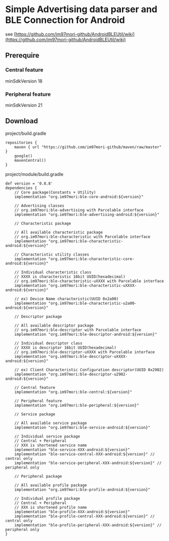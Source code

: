 # Simple Advertising data parser and BLE Connection for Android

see [https://github.com/im97mori-github/AndroidBLEUtil/wiki](https://github.com/im97mori-github/AndroidBLEUtil/wiki)

## Prerequire
### Central feature
minSdkVersion 18
### Peripheral feature
minSdkVersion 21

## Download
project/build.gradle

    repositories {
        maven { url "https://github.com/im97mori-github/maven/raw/master" }
        google()
        mavenCentral()
    }

project/module/build.gradle

    def version = '0.8.8'
    dependencies {
        // Core package(Constants + Utility)
        implementation "org.im97mori:ble-core-android:${version}"
        
        // Advertising classes
        // org.im97mori:ble-advertising with Parcelable interface
        implementation "org.im97mori:ble-advertising-android:${version}"
        
        // Characteristic package
        
        // All available characteristic package
        // org.im97mori:ble-characteristic with Parcelable interface
        implementation "org.im97mori:ble-characteristic-android:${version}"
        
        // Characteristic utility classes
        implementation "org.im97mori:ble-characteristic-core-android:${version}"
        
        // Individual characteristic class
        // XXXX is characteristic 16bit UUID(hexadecimal)
        // org.im97mori:ble-characteristic-uXXXX with Parcelable interface
        implementation "org.im97mori:ble-characteristic-uXXXX-android:${version}"
        
        // ex) Device Name characteristic(UUID 0x2a00)
        implementation "org.im97mori:ble-characteristic-u2a00-android:${version}"
        
        // Descriptor package
        
        // All available descriptor package
        // org.im97mori:ble-descriptor with Parcelable interface
        implementation "org.im97mori:ble-descriptor-android:${version}"
        
        // Individual descriptor class
        // XXXX is descriptor 16bit UUID(hexadecimal)
        // org.im97mori:ble-descriptor-uXXXX with Parcelable interface
        implementation "org.im97mori:ble-descriptor-uXXXX-android:${version}"
        
        // ex) Client Characteristic Configuration descriptor(UUID 0x2902)
        implementation "org.im97mori:ble-descriptor-u2902-android:${version}"
        
        // Central feature
        implementation "org.im97mori:ble-central:${version}"
        
        // Peripheral feature
        implementation "org.im97mori:ble-peripheral:${version}"
        
        // Service package
        
        // All available service package
        implementation "org.im97mori:ble-service-android:${version}"
        
        // Individual service package
        // Central + Peripheral
        // XXX is shortened service name
        implementation "ble-service-XXX-android:${version}"
        implementation "ble-service-central-XXX-android:${version}" // central only
        implementation "ble-service-peripheral-XXX-android:${version}" // peripheral only

        // Peripheral package
        
        // All available profile package
        implementation "org.im97mori:ble-profile-android:${version}"
        
        // Individual profile package
        // Central + Peripheral
        // XXX is shortened profile name
        implementation "ble-profile-XXX-android:${version}"
        implementation "ble-profile-central-XXX-android:${version}" // central only
        implementation "ble-profile-peripheral-XXX-android:${version}" // peripheral only
    }

